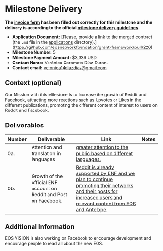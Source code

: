 # Milestone Delivery

**The [invoice form](https://forms.gle/wLuAzXKa9qYrZQob9) has been filled out correctly for this milestone and the delivery is according to the official [milestone delivery guidelines](https://github.com/eosnetworkfoundation/grant-framework/blob/master/docs/milestone-deliverables-guidelines.md).**  

* **Application Document:** [Please, provide a link to the merged contract (the `.md` file in the [applications](https://github.com/eosnetworkfoundation/grant-framework/tree/master/applications) directory).](https://github.com/eosnetworkfoundation/grant-framework/pull/226)
* **Milestone Number:** 5
* **Milestone Payment Amount:** $3,336 USD
* **Contact Name:** Verónica Coromoto Díaz Duran.
* **Contact email:** veronica14diazdiaz@gmail.com

## Context (optional)
Our Mission with this Milestone is to increase the growth of Reddit and Facebook, attracting more reactions such as Upvotes or Likes in the different publications, promoting the different content of interest to users on Reddit and Facebook.
## Deliverables

| Number | Deliverable | Link | Notes |
| ------------- | ------------- | ------------- |------------- |
| 0a. |  Attention and translation in languages | [greater attention to the public based on different languages.](https://bywire.news/u/eos_vision) |  | 
| 0b. | Growth of the official ENF account on Reddit and Post on Facebook. | [Reddit is already supported by ENF and we plan to continue promoting their networks and their posts for increased users and relevant content from EOS and Antelope](https://www.reddit.com/user/EOSNetworkFoundation). |  | 
## Additional Information
EOS VISION is also working on Facebook to encourage development and encourage people to read all about the new EOS.
